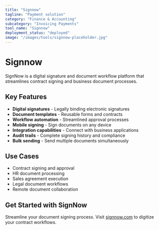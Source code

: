 ```yaml
---
title: "Signnow"
tagline: "Payment solution"
category: "Finance & Accounting"
subcategory: "Invoicing Payments"
tool_name: "Signnow"
deployment_status: "deployed"
image: "/images/tools/signnow-placeholder.jpg"
---
```


# Signnow

SignNow is a digital signature and document workflow platform that streamlines contract signing and business document processes.

## Key Features

- **Digital signatures** - Legally binding electronic signatures
- **Document templates** - Reusable forms and contracts
- **Workflow automation** - Streamlined approval processes
- **Mobile signing** - Sign documents on any device
- **Integration capabilities** - Connect with business applications
- **Audit trails** - Complete signing history and compliance
- **Bulk sending** - Send multiple documents simultaneously

## Use Cases

- Contract signing and approval
- HR document processing
- Sales agreement execution
- Legal document workflows
- Remote document collaboration

## Get Started with SignNow

Streamline your document signing process. Visit [signnow.com](https://www.signnow.com) to digitize your contract workflows.
